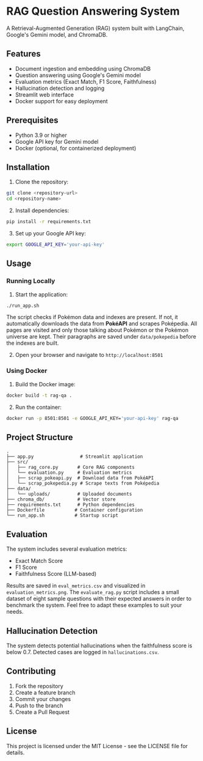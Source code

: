 # RAG Question Answering System

A Retrieval-Augmented Generation (RAG) system built with LangChain, Google's Gemini model, and ChromaDB.

## Features

- Document ingestion and embedding using ChromaDB
- Question answering using Google's Gemini model
- Evaluation metrics (Exact Match, F1 Score, Faithfulness)
- Hallucination detection and logging
- Streamlit web interface
- Docker support for easy deployment

## Prerequisites

- Python 3.9 or higher
- Google API key for Gemini model
- Docker (optional, for containerized deployment)

## Installation

1. Clone the repository:
```bash
git clone <repository-url>
cd <repository-name>
```

2. Install dependencies:
```bash
pip install -r requirements.txt
```

3. Set up your Google API key:
```bash
export GOOGLE_API_KEY='your-api-key'
```

## Usage

### Running Locally

1. Start the application:
```bash
./run_app.sh
```
The script checks if Pokémon data and indexes are present. If not,
it automatically downloads the data from **PokéAPI** and scrapes
Poképedia. All pages are visited and only those talking about
Pokémon or the Pokémon universe are kept. Their paragraphs are saved
under `data/pokepedia` before the indexes are built.

2. Open your browser and navigate to `http://localhost:8501`

### Using Docker

1. Build the Docker image:
```bash
docker build -t rag-qa .
```

2. Run the container:
```bash
docker run -p 8501:8501 -e GOOGLE_API_KEY='your-api-key' rag-qa
```

## Project Structure

```
.
├── app.py                 # Streamlit application
├── src/
│   ├── rag_core.py       # Core RAG components
│   └── evaluation.py     # Evaluation metrics
│   ├── scrap_pokeapi.py  # Download data from PokéAPI
│   └── scrap_pokepedia.py # Scrape texts from Poképedia
├── data/
│   └── uploads/          # Uploaded documents
├── chroma_db/            # Vector store
├── requirements.txt      # Python dependencies
├── Dockerfile           # Container configuration
└── run_app.sh           # Startup script
```

## Evaluation

The system includes several evaluation metrics:
- Exact Match Score
- F1 Score
- Faithfulness Score (LLM-based)

Results are saved in `eval_metrics.csv` and visualized in `evaluation_metrics.png`.
The `evaluate_rag.py` script includes a small dataset of eight sample
questions with their expected answers in order to benchmark the system.
Feel free to adapt these examples to suit your needs.

## Hallucination Detection

The system detects potential hallucinations when the faithfulness score is below 0.7. Detected cases are logged in `hallucinations.csv`.

## Contributing

1. Fork the repository
2. Create a feature branch
3. Commit your changes
4. Push to the branch
5. Create a Pull Request

## License

This project is licensed under the MIT License - see the LICENSE file for details.
